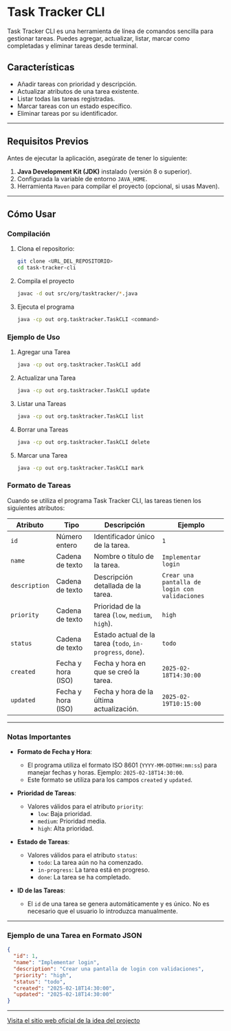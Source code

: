 # Task Tracker CLI

Task Tracker CLI es una herramienta de línea de comandos sencilla para gestionar tareas. Puedes agregar, actualizar, listar, marcar como completadas y eliminar tareas desde terminal.

## **Características**

- Añadir tareas con prioridad y descripción.
- Actualizar atributos de una tarea existente.
- Listar todas las tareas registradas.
- Marcar tareas con un estado específico.
- Eliminar tareas por su identificador.

---

## **Requisitos Previos**

Antes de ejecutar la aplicación, asegúrate de tener lo siguiente:

1. **Java Development Kit (JDK)** instalado (versión 8 o superior).
2. Configurada la variable de entorno `JAVA_HOME`.
3. Herramienta `Maven` para compilar el proyecto (opcional, si usas Maven).

---

## **Cómo Usar**

### **Compilación**
1. Clona el repositorio:
   ```bash
   git clone <URL_DEL_REPOSITORIO>
   cd task-tracker-cli
2. Compila el proyecto
   ```bash
   javac -d out src/org/tasktracker/*.java
3. Ejecuta el programa
   ```bash
   java -cp out org.tasktracker.TaskCLI <command>
### **Ejemplo de Uso**
1. Agregar una Tarea
   ```bash
   java -cp out org.tasktracker.TaskCLI add
2. Actualizar una Tarea
   ```bash
   java -cp out org.tasktracker.TaskCLI update
3. Listar una Tareas
   ```bash
   java -cp out org.tasktracker.TaskCLI list
4. Borrar una Tareas
   ```bash
   java -cp out org.tasktracker.TaskCLI delete
5. Marcar una Tarea
    ```bash
    java -cp out org.tasktracker.TaskCLI mark

### **Formato de Tareas**
Cuando se utiliza el programa Task Tracker CLI, las tareas tienen los siguientes atributos:

| Atributo     | Tipo                | Descripción                                   | Ejemplo                     |
|--------------|---------------------|-----------------------------------------------|-----------------------------|
| `id`         | Número entero       | Identificador único de la tarea.             | `1`                         |
| `name`       | Cadena de texto     | Nombre o título de la tarea.                 | `Implementar login`         |
| `description`| Cadena de texto     | Descripción detallada de la tarea.           | `Crear una pantalla de login con validaciones` |
| `priority`   | Cadena de texto     | Prioridad de la tarea (`low`, `medium`, `high`). | `high`                     |
| `status`     | Cadena de texto     | Estado actual de la tarea (`todo`, `in-progress`, `done`). | `todo`              |
| `created`    | Fecha y hora (ISO)  | Fecha y hora en que se creó la tarea.         | `2025-02-18T14:30:00`       |
| `updated`    | Fecha y hora (ISO)  | Fecha y hora de la última actualización.      | `2025-02-19T10:15:00`       |
---

### **Notas Importantes**
- **Formato de Fecha y Hora**:
  - El programa utiliza el formato ISO 8601 (`YYYY-MM-DDTHH:mm:ss`) para manejar fechas y horas. Ejemplo: `2025-02-18T14:30:00`.
  - Este formato se utiliza para los campos `created` y `updated`.

- **Prioridad de Tareas**:
  - Valores válidos para el atributo `priority`:
    - `low`: Baja prioridad.
    - `medium`: Prioridad media.
    - `high`: Alta prioridad.

- **Estado de Tareas**:
  - Valores válidos para el atributo `status`:
    - `todo`: La tarea aún no ha comenzado.
    - `in-progress`: La tarea está en progreso.
    - `done`: La tarea se ha completado.

- **ID de las Tareas**:
  - El `id` de una tarea se genera automáticamente y es único. No es necesario que el usuario lo introduzca manualmente.

---

### **Ejemplo de una Tarea en Formato JSON**
```json
{
  "id": 1,
  "name": "Implementar login",
  "description": "Crear una pantalla de login con validaciones",
  "priority": "high",
  "status": "todo",
  "created": "2025-02-18T14:30:00",
  "updated": "2025-02-18T14:30:00"
}
```
---
[Visita el sitio web oficial de la idea del projecto](https://roadmap.sh/projects/task-tracker)

